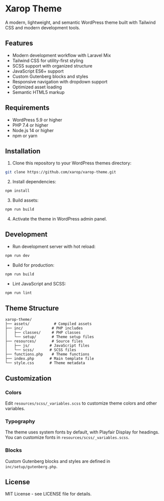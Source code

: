 # Xarop Theme

A modern, lightweight, and semantic WordPress theme built with Tailwind CSS and modern development tools.

## Features

- Modern development workflow with Laravel Mix
- Tailwind CSS for utility-first styling
- SCSS support with organized structure
- JavaScript ES6+ support
- Custom Gutenberg blocks and styles
- Responsive navigation with dropdown support
- Optimized asset loading
- Semantic HTML5 markup

## Requirements

- WordPress 5.9 or higher
- PHP 7.4 or higher
- Node.js 14 or higher
- npm or yarn

## Installation

1. Clone this repository to your WordPress themes directory:
```bash
git clone https://github.com/xarop/xarop-theme.git
```

2. Install dependencies:
```bash
npm install
```

3. Build assets:
```bash
npm run build
```

4. Activate the theme in WordPress admin panel.

## Development

- Run development server with hot reload:
```bash
npm run dev
```

- Build for production:
```bash
npm run build
```

- Lint JavaScript and SCSS:
```bash
npm run lint
```

## Theme Structure

```
xarop-theme/
├── assets/           # Compiled assets
├── inc/             # PHP includes
│   ├── classes/     # PHP classes
│   └── setup/       # Theme setup files
├── resources/       # Source files
│   ├── js/         # JavaScript files
│   └── scss/       # SCSS files
├── functions.php    # Theme functions
├── index.php       # Main template file
└── style.css       # Theme metadata
```

## Customization

### Colors
Edit `resources/scss/_variables.scss` to customize theme colors and other variables.

### Typography
The theme uses system fonts by default, with Playfair Display for headings. You can customize fonts in `resources/scss/_variables.scss`.

### Blocks
Custom Gutenberg blocks and styles are defined in `inc/setup/gutenberg.php`.

## License

MIT License - see LICENSE file for details. 